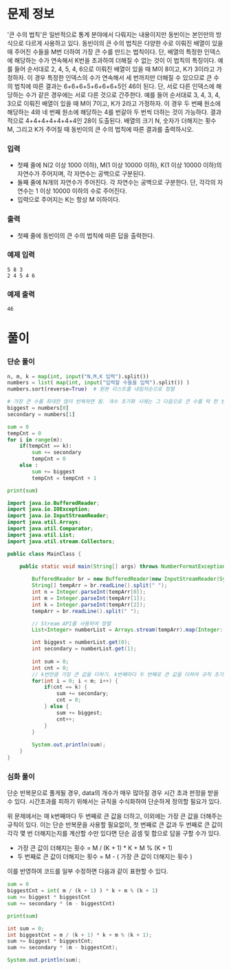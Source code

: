 # 문제 정보

'큰 수의 법칙'은 일반적으로 통계 분야에서 다뤄지는 내용이지만 동빈이는 본인만의 방식으로 다르게 사용하고 있다. 동빈이의 큰 수의 법칙은 다양한 수로 이뤄진 배열이 있을 때 주어진 수들을 M번 더하여 가장 큰 수를 만드는 법칙이다. 단, 배열의 특정한 인덱스에 해당하는 수가 연속해서 K번을 초과하여 더해질 수 없는 것이 이 법칙의 특징이다.
예를 들어 순서대로 2, 4, 5, 4, 6으로 이뤄진 배열이 있을 때 M이 8이고, K가 3이라고 가정하자. 이 경우 특정한 인덱스의 수가 연속해서 세 번까지만 더해질 수 있으므로 큰 수의 법칙에 따른 결과는 6+6+6+5+6+6+6+5인 46이 된다.
단, 서로 다른 인덱스에 해당하는 수가 같은 경우에는 서로 다른 것으로 간주한다. 예를 들어 순서대로 3, 4, 3, 4, 3으로 이뤄진 배열이 있을 때 M이 7이고, K가 2라고 가정하자. 이 경우 두 번째 원소에 해당하는 4와 네 번째 원소에 해당하는 4를 번갈아 두 번씩 더하는 것이 가능하다. 결과적으로 4+4+4+4+4+4+4인 28이 도출된다.
배열의 크기 N, 숫자가 더해지는 횟수 M, 그리고 K가 주어질 때 동빈이의 큰 수의 법칙에 따른 결과를 출력하시오.


### 입력

- 첫째 줄에 N(2 이상 1000 이하), M(1 이상 10000 이하), K(1 이상 10000 이하)의 자연수가 주어지며, 각 자연수는 공백으로 구분된다.
- 둘째 줄에 N개의 자연수가 주어진다. 각 자연수는 공백으로 구분한다. 단, 각각의 자연수는 1 이상 10000 이하의 수로 주어진다.
- 입력으로 주어지는 K는 항상 M 이하이다.

### 출력

- 첫째 줄에 동빈이의 큰 수의 법칙에 따른 답을 출력한다.

### 예제 입력

```
5 8 3
2 4 5 4 6
```

### 예제 출력

```
46
```

# 풀이

### 단순 풀이
```python
n, m, k = map(int, input("N,M,K 입력").split())
numbers = list( map(int, input("입력할 수들을 입력").split()) )
numbers.sort(reverse=True)  # 원본 리스트를 내림차순으로 정렬

# 가장 큰 수를 최대한 많이 반복하면 됨. 개수 초기화 시에는 그 다음으로 큰 수를 딱 한 번 사용해주면 됨.
biggest = numbers[0]
secondary = numbers[1]

sum = 0
tempCnt = 0
for i in range(m):
    if(tempCnt == k):
        sum += secondary
        tempCnt = 0
    else :
        sum += biggest
        tempCnt = tempCnt + 1

print(sum)
```

```java
import java.io.BufferedReader;
import java.io.IOException;
import java.io.InputStreamReader;
import java.util.Arrays;
import java.util.Comparator;
import java.util.List;
import java.util.stream.Collectors;

public class MainClass {

	public static void main(String[] args) throws NumberFormatException, IOException {
		
		BufferedReader br = new BufferedReader(new InputStreamReader(System.in));
		String[] tempArr = br.readLine().split(" ");
		int n = Integer.parseInt(tempArr[0]);
		int m = Integer.parseInt(tempArr[1]);
		int k = Integer.parseInt(tempArr[2]);
		tempArr = br.readLine().split(" ");

        // Stream API를 사용하여 정렬
		List<Integer> numberList = Arrays.stream(tempArr).map(Integer::parseInt).sorted(Comparator.reverseOrder()).collect(Collectors.toList());

		int biggest = numberList.get(0);
		int secondary = numberList.get(1);
		
		int sum = 0;
		int cnt = 0;
		// k번만큼 가장 큰 값을 더하기. k번째마다 두 번째로 큰 값을 더하여 규칙 초기화.
		for(int i = 0; i < m; i++) {			
			if(cnt == k) {
				sum += secondary;
				cnt = 0;
			} else {
				sum += biggest;
				cnt++;
			}
		}
		
		System.out.println(sum);
	}
}
```

### 심화 풀이

단순 반복문으로 풀게될 경우, data의 개수가 매우 많아질 경우 시간 초과 판정을 받을 수 있다. 시간초과를 피하기 위해서는 규칙을 수식화하여 단순하게 정의할 필요가 있다.

위 문제에서는 매 k번째마다 두 번째로 큰 값을 더하고, 이외에는 가장 큰 값을 더해주는 규칙이 있다. 이는 단순 반복문을 사용할 필요없이, 첫 번째로 큰 값과 두 번째로 큰 값이 각각 몇 번 더해지는지를 계산할 수만 있다면 단순 곱셈 및 합으로 답을 구할 수가 있다.
- 가장 큰 값이 더해지는 횟수 = M / (K + 1) * K + M % (K + 1)
- 두 번째로 큰 값이 더해지는 횟수 = M - ( 가장 큰 값이 더해지는 횟수 )

이를 반영하여 코드를 일부 수정하면 다음과 같이 표현할 수 있다.
```python
sum = 0
biggestCnt = int( m / (k + 1) ) * k + m % (k + 1)
sum += biggest * biggestCnt
sum += secondary * (m - biggestCnt)

print(sum)
```

```java
int sum = 0;
int biggestCnt = m / (k + 1) * k + m % (k + 1);
sum += biggest * biggestCnt;
sum += secondary * (m - biggestCnt);

System.out.println(sum);
```